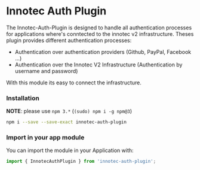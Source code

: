 # Innotec Auth Plugin

The Innotec-Auth-Plugin is designed to handle all authentication processes for applications where's conntected to the innotec v2 infrastructure. Theses plugin provides different authentication processes:

- Authentication over authentication providers (Github, PayPal, Facebook ...)
- Authentication over the Innotec V2 Infrastructure (Authentication by username and password)

With this module its easy to connect the infrastructure.

### Installation

**NOTE**: please use `npm 3.*` (`(sudo) npm i -g npm@3`)

```bash
npm i --save --save-exact innotec-auth-plugin
```

### Import in your app module

You can import the module in your Application with:

```javascript
import { InnotecAuthPlugin } from 'innotec-auth-plugin';
```
